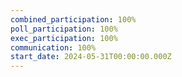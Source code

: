 ```yaml
---
combined_participation: 100%
poll_participation: 100%
exec_participation: 100%
communication: 100%
start_date: 2024-05-31T00:00:00.000Z
---
```


